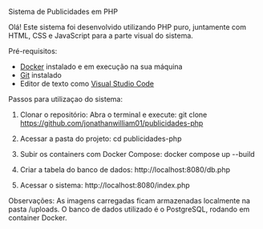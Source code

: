 Sistema de Publicidades em PHP

Olá! Este sistema foi desenvolvido utilizando PHP puro, juntamente com HTML, CSS e JavaScript para a parte visual do sistema.

Pré-requisitos:
- [Docker](https://www.docker.com/) instalado e em execução na sua máquina
- [Git](https://git-scm.com/) instalado
- Editor de texto como [Visual Studio Code](https://code.visualstudio.com/)

Passos para utilizaçao do sistema:
1. Clonar o repositório:
Abra o terminal e execute:
git clone https://github.com/jonathanwilliam01/publicidades-php

2. Acessar a pasta do projeto:
cd publicidades-php

3. Subir os containers com Docker Compose:
docker compose up --build

4. Criar a tabela do banco de dados:
http://localhost:8080/db.php

5. Acessar o sistema: 
http://localhost:8080/index.php

Observações:
As imagens carregadas ficam armazenadas localmente na pasta /uploads.
O banco de dados utilizado é o PostgreSQL, rodando em container Docker.
